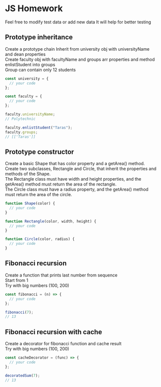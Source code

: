 # JS Homework

Feel free to modify test data or add new data
It will help for better testing

## Prototype inheritance

Create a prototype chain
Inherit from university obj with universityName and dean properties  
Create faculty obj with facultyName and groups arr properties and method enlistStudent into groups  
Group can contain only 12 students

```javascript
const university = {
  // your code
};

const faculty = {
  // your code
};

faculty.universityName;
// Polytechnic

faculty.enlistStudent("Taras");
faculty.groups;
// [['Taras']]
```

## Prototype constructor

Create a basic Shape that has color property and a getArea() method.  
Create two subclasses, Rectangle and Circle, that inherit the properties and methods of the Shape.  
The Rectangle class must have width and height properties, and the getArea() method must return the area of the rectangle.  
The Circle class must have a radius property, and the getArea() method must return the area of the circle.

```javascript
function Shape(color) {
  // your code
}

function Rectangle(color, width, height) {
  // your code
}

function Circle(color, radius) {
  // your code
}
```

## Fibonacci recursion

Create a function that prints last number from sequence  
Start from 1  
Try with big numbers (100, 200)

```javascript
const fibonacci = (n) => {
  // your code
};

fibonacci(7);
// 13
```

## Fibonacci recursion with cache

Create a decorator for fibonacci function and cache result  
Try with big numbers (100, 200)

```javascript
const cacheDecorator = (func) => {
  // your code
};

decoratedSum(7);
// 13
```
